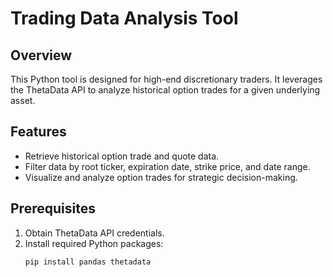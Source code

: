 # Trading Data Analysis Tool

## Overview
This Python tool is designed for high-end discretionary traders. It leverages the ThetaData API to analyze historical option trades for a given underlying asset.

## Features
- Retrieve historical option trade and quote data.
- Filter data by root ticker, expiration date, strike price, and date range.
- Visualize and analyze option trades for strategic decision-making.

## Prerequisites
1. Obtain ThetaData API credentials.
2. Install required Python packages:
   ```bash
   pip install pandas thetadata
